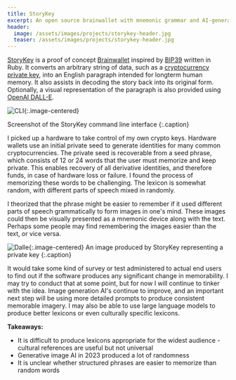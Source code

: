 ```yaml
---
title: StoryKey
excerpt: An open source brainwallet with mnemonic grammar and AI-generated images
header:
  image: /assets/images/projects/storykey-header.jpg
  teaser: /assets/images/projects/storykey-header.jpg
---
```


[StoryKey](https://github.com/jcraigk/storykey) is a proof of concept [Brainwallet](https://en.bitcoin.it/wiki/Brainwallet) inspired by [BIP39](https://github.com/bitcoin/bips/blob/master/bip-0039.mediawiki) written in Ruby. It converts an arbitrary string of data, such as a [cryptocurrency private key](https://en.bitcoin.it/wiki/Private_key), into an English paragraph intended for longterm human memory. It also assists in decoding the story back into its original form. Optionally, a visual representation of the paragraph is also provided using [OpenAI DALL-E](https://openai.com/dall-e-2).

![CLI](https://user-images.githubusercontent.com/104095/210197560-45494c50-6382-465b-8163-a61b3783ac76.png){:.image-centered}

Screenshot of the StoryKey command line interface
{:.caption}

I picked up a hardware to take control of my own crypto keys. Hardware wallets use an initial private seed to generate identities for many common cryptocurrencies. The private seed is recoverable from a seed phrase, which consists of 12 or 24 words that the user must memorize and keep private. This enables recovery of all derivative identities, and therefore funds, in case of hardware loss or failure. I found the process of memorizing these words to be challenging. The lexicon is somewhat random, with different parts of speech mixed in randomly.

I theorized that the phrase might be easier to remember if it used different parts of speech grammatically to form images in one's mind. These images could then be visually presented as a mnemonic device along with the text. Perhaps some people may find remembering the images easier than the text, or vice versa.

![Dalle](https://user-images.githubusercontent.com/104095/210197577-11e1d6ac-a32f-4438-b7eb-f766bf62f0f2.png){:.image-centered}
An image produced by StoryKey representing a private key
{:.caption}

It would take some kind of survey or test administered to actual end users to find out if the software produces any significant change in memorability. I may try to conduct that at some point, but for now I will continue to tinker with the idea. Image generation AI's continue to improve, and an important next step will be using more detailed prompts to produce consistent memorable imagery. I may also be able to use large language models to produce better lexicons or even culturally specific lexicons.

**Takeaways:**
  * It is difficult to produce lexicons appropriate for the widest audience - cultural references are useful but not universal
  * Generative image AI in 2023 produced a lot of randomness
  * It is unclear whether structured phrases are easier to memorize than random words
